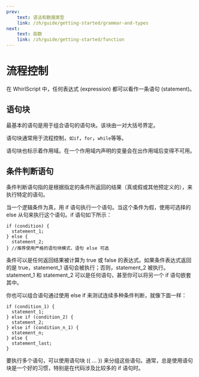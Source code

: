 ```yaml
---
prev:
    text: 语法和数据类型
    link: /zh/guide/getting-started/grammar-and-types
next:
    text: 函数
    link: /zh/guide/getting-started/function
---
```

# 流程控制

在 WhirlScript 中，任何表达式 (expression) 都可以看作一条语句 (statement)。

## 语句块

最基本的语句是用于组合语句的语句块。该块由一对大括号界定。

语句块通常用于流程控制，`如if`，`for`，`while`等等。

语句块也标示着作用域。在一个作用域内声明的变量会在出作用域后变得不可用。

## 条件判断语句

条件判断语句指的是根据指定的条件所返回的结果（真或假或其他预定义的），来执行特定的语句。

当一个逻辑条件为真，用 if 语句执行一个语句。当这个条件为假，使用可选择的 else 从句来执行这个语句。if 语句如下所示：

```whirlscript
if (condition) {
  statement_1;
} else {
  statement_2;
} //推荐使用严格的语句块模式，语句 else 可选
```

条件可以是任何返回结果被计算为 true 或 false 的表达式。如果条件表达式返回的是 true，statement_1 语句会被执行；否则，statement_2 被执行。statement_1 和 statement_2 可以是任何语句，甚至你可以将另一个 if 语句嵌套其中。

你也可以组合语句通过使用 else if 来测试连续多种条件判断，就像下面一样：

```whirlscript
if (condition_1) {
  statement_1;
} else if (condition_2) {
  statement_2;
} else if (condition_n_1) {
  statement_n;
} else {
  statement_last;
}
```

要执行多个语句，可以使用语句块 ({ ... }) 来分组这些语句。通常，总是使用语句块是一个好的习惯，特别是在代码涉及比较多的 if 语句时。

